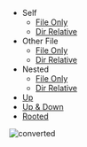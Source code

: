 * Self
  * [File Only](ConversionType.md)
  * [Dir Relative](./ConversionType.md)
* Other File
  * [File Only](Other.md)
  * [Dir Relative](./Other.md)
* Nested
  * [File Only](Nested/Other.md)
  * [Dir Relative](./Nested/Other.md)
* [Up](../Other.md)
* [Up & Down](../SubDir/Other.md)
* [Rooted](/Other.md)

![converted](image.puml)